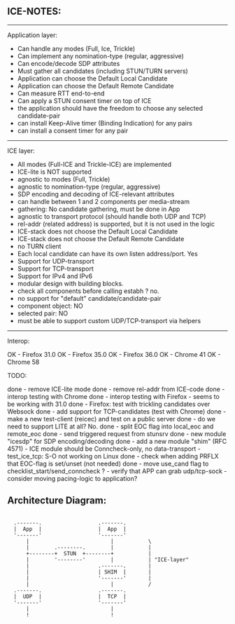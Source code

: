 ICE-NOTES:
---------



----------------------------------
Application layer:

- Can handle any modes (Full, Ice, Trickle)
- Can implement any nomination-type (regular, aggressive)
- Can encode/decode SDP attributes
- Must gather all candidates (including STUN/TURN servers)
- Application can choose the Default Local Candidate
- Application can choose the Default Remote Candidate
- Can measure RTT end-to-end
- Can apply a STUN consent timer on top of ICE
- the application should have the freedom to choose any selected candidate-pair
- can install Keep-Alive timer (Binding Indication) for any pairs
- can install a consent timer for any pair


----------------------------------
ICE layer:

- All modes (Full-ICE and Trickle-ICE) are implemented
- ICE-lite is NOT supported
- agnostic to modes (Full, Trickle)
- agnostic to nomination-type (regular, aggressive)
- SDP encoding and decoding of ICE-relevant attributes
- can handle between 1 and 2 components per media-stream
- gathering: No candidate gathering, must be done in App
- agnostic to transport protocol (should handle both UDP and TCP)
- rel-addr (related address) is supported, but it is not used in the logic
- ICE-stack does not choose the Default Local Candidate
- ICE-stack does not choose the Default Remote Candidate
- no TURN client
- Each local candidate can have its own listen address/port. Yes
- Support for UDP-transport
- Support for TCP-transport
- Support for IPv4 and IPv6
- modular design with building blocks.
- check all components before calling estabh ? no.
- no support for "default" candidate/candidate-pair
- component object: NO
- selected pair: NO  
- must be able to support custom UDP/TCP-transport via helpers


----------------------------------
Interop:

OK - Firefox 31.0
OK - Firefox 35.0
OK - Firefox 36.0
OK - Chrome 41
OK - Chrome 58


TODO:

done - remove ICE-lite mode
done - remove rel-addr from ICE-code
done - interop testing with Chrome
done - interop testing with Firefox - seems to be working with 31.0
done - Firefox: test with trickling candidates over Websock
done - add support for TCP-candidates (test with Chrome)
done - make a new test-client (reicec) and test on a public server
done - do we need to support LITE at all? No.
done - split EOC flag into local_eoc and remote_eoc
done - send triggered request from stunsrv
done - new module "icesdp" for SDP encoding/decoding
done - add a new module "shim" (RFC 4571)
     - ICE module should be Conncheck-only, no data-transport
     - test_ice_tcp: S-O not working on Linux
done - check when adding PRFLX that EOC-flag is set/unset (not needed)
done - move use_cand flag to checklist_start/send_conncheck ?
     - verify that APP can grab udp/tcp-sock
     - consider moving pacing-logic to application?




Architecture Diagram:
--------------------



```

  .-------.                  .-------. 
  |  App  |                  |  App  |
  '-------'                  '-------'
      |                          |           \
      |        .--------.        |           |
      +--------+  STUN  +--------+           |
      |        '--------'        |           | "ICE-layer"
      |                      .-------.       |
      |                      | SHIM  |       |
      |                      '-------'       |
      |                          |           /
  .-------.                  .-------.
  |  UDP  |                  |  TCP  |
  '-------'                  '-------'
      |                          |
      !                          !



```
